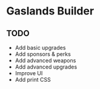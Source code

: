 # Gaslands Builder

## TODO

- Add basic upgrades
- Add sponsors & perks
- Add advanced weapons
- Add advanced upgrades
- Improve UI
- Add print CSS
